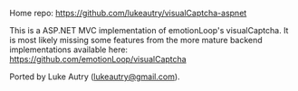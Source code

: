 Home repo: https://github.com/lukeautry/visualCaptcha-aspnet 

This is a ASP.NET MVC implementation of emotionLoop's visualCaptcha. It is most likely missing some features from the more mature backend implementations available here: https://github.com/emotionLoop/visualCaptcha

Ported by Luke Autry (lukeautry@gmail.com).
